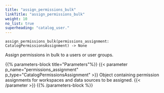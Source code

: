 ```yaml
---
title: "assign_permissions_bulk"
linkTitle: "assign_permissions_bulk"
weight: 10
no_list: true
superheading: "catalog_user."
---
```




``assign_permissions_bulk(permissions_assignment: CatalogPermissionsAssignment) -> None``

Assign permissions in bulk to a users or user groups.

{{% parameters-block title="Parameters"%}}
{{< parameter p_name="permissions_assignment" p_type="CatalogPermissionsAssignment" >}}
Object containing permission assignments for workspaces and data sources to be assigned.
{{< /parameter >}}
{{% /parameters-block %}}

